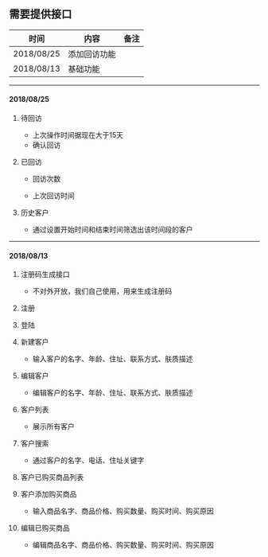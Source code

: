 ## 需要提供接口

| 时间       | 内容         | 备注 |
| ---------- | ------------ | ---- |
| 2018/08/25 | 添加回访功能 |      |
| 2018/08/13 | 基础功能     |      |

---
#### 2018/08/25

1. 待回访
   - 上次操作时间据现在大于15天
   - 确认回访

2. 已回访

   - 回访次数

   - 上次回访时间

3. 历史客户

   - 通过设置开始时间和结束时间筛选出该时间段的客户

---

#### 2018/08/13

1. 注册码生成接口
   - 不对外开放，我们自己使用，用来生成注册码
2. 注册

3. 登陆

4. 新建客户
   - 输入客户的名字、年龄、住址、联系方式、肤质描述
5. 编辑客户
   - 编辑客户的名字、年龄、住址、联系方式、肤质描述
6. 客户列表
   - 展示所有客户
7. 客户搜索
   - 通过客户的名字、电话、住址关键字
8. 客户已购买商品列表

9. 客户添加购买商品
   - 输入商品名字、商品价格、购买数量、购买时间、购买原因
10. 编辑已购买商品
    - 编辑商品名字、商品价格、购买数量、购买时间、购买原因